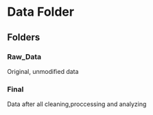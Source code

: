 # Data Folder

## Folders

### Raw_Data

Original, unmodified data

### Final

Data after all cleaning,proccessing and analyzing
